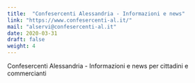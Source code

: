 ```yaml
---
title:  "Confesercenti Alessandria - Informazioni e news"
link: "https://www.confesercenti-al.it/"
mail: "alservi@confesercenti-al.it"
date: 2020-03-31
draft: false
weight: 4
---
```


Confesercenti Alessandria - Informazioni e news per cittadini e commercianti

